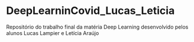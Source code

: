 # DeepLearninCovid_Lucas_Leticia
Repositório do trabalho final da matéria Deep Learning desenvolvido pelos alunos Lucas Lampier e Letícia Araújo
